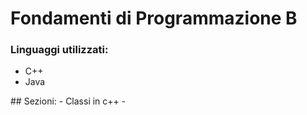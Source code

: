 # Fondamenti di Programmazione B
### Linguaggi utilizzati:
- C++
- Java
</hr >
## Sezioni:
- Classi in c++
- 
